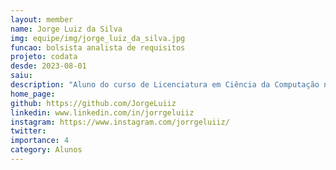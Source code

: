 ```yaml
---
layout: member
name: Jorge Luiz da Silva
img: equipe/img/jorge_luiz_da_silva.jpg
funcao: bolsista analista de requisitos
projeto: codata
desde: 2023-08-01
saiu: 
description: "Aluno do curso de Licenciatura em Ciência da Computação na UFPB - Campus IV, gosta muito de conhecer e aprender sobre novas tecnologias, têm obtido conhecimentos enrriquecedores em diversas áreas em sua jornada de graduação, já atuou na área de pesquisa e atualmente atua como bolsista na Companhia de Processamento de Dados da Paraíba (CODATA) na área de Análise de Requisitos."
home_page: 
github: https://github.com/JorgeLuiiz
linkedin: www.linkedin.com/in/jorrgeluiiz
instagram: https://www.instagram.com/jorrgeluiiz/
twitter: 
importance: 4
category: Alunos
---
```

